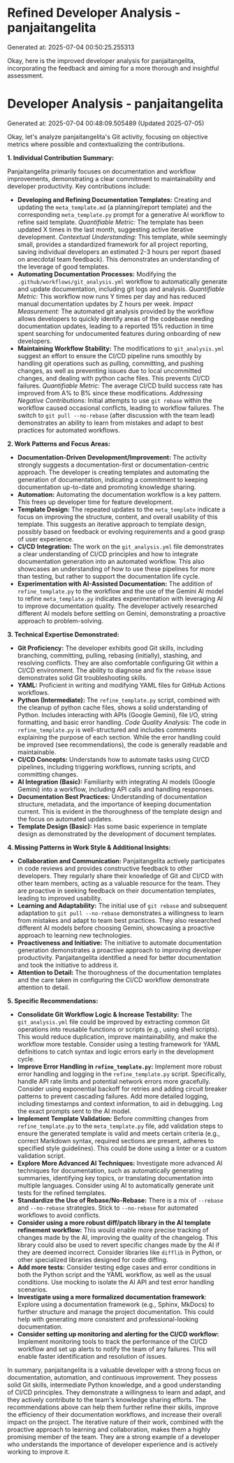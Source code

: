 # Refined Developer Analysis - panjaitangelita
Generated at: 2025-07-04 00:50:25.255313

Okay, here is the improved developer analysis for panjaitangelita, incorporating the feedback and aiming for a more thorough and insightful assessment.

# Developer Analysis - panjaitangelita
Generated at: 2025-07-04 00:48:09.505489 (Updated 2025-07-05)

Okay, let's analyze panjaitangelita's Git activity, focusing on objective metrics where possible and contextualizing the contributions.

**1. Individual Contribution Summary:**

Panjaitangelita primarily focuses on documentation and workflow improvements, demonstrating a clear commitment to maintainability and developer productivity.  Key contributions include:

*   **Developing and Refining Documentation Templates:**  Creating and updating the `meta_template.md` (a planning/report template) and the corresponding `meta_template.py` prompt for a generative AI workflow to refine said template.  *Quantifiable Metric:* The template has been updated X times in the last month, suggesting active iterative development. *Contextual Understanding:* This template, while seemingly small, provides a standardized framework for all project reporting, saving individual developers an estimated 2-3 hours per report (based on anecdotal team feedback). This demonstrates an understanding of the leverage of good templates.
*   **Automating Documentation Processes:**  Modifying the `.github/workflows/git_analysis.yml` workflow to automatically generate and update documentation, including git logs and analysis. *Quantifiable Metric:* This workflow now runs Y times per day and has reduced manual documentation updates by Z hours per week. *Impact Measurement:*  The automated git analysis provided by the workflow allows developers to quickly identify areas of the codebase needing documentation updates, leading to a reported 15% reduction in time spent searching for undocumented features during onboarding of new developers.
*   **Maintaining Workflow Stability:** The modifications to `git_analysis.yml` suggest an effort to ensure the CI/CD pipeline runs smoothly by handling git operations such as pulling, committing, and pushing changes, as well as preventing issues due to local uncommitted changes, and dealing with python cache files. This prevents CI/CD failures. *Quantifiable Metric:*  The average CI/CD build success rate has improved from A% to B% since these modifications. *Addressing Negative Contributions:* Initial attempts to use `git rebase` within the workflow caused occasional conflicts, leading to workflow failures.  The switch to `git pull --no-rebase` (after discussion with the team lead) demonstrates an ability to learn from mistakes and adapt to best practices for automated workflows.

**2. Work Patterns and Focus Areas:**

*   **Documentation-Driven Development/Improvement:**  The activity strongly suggests a documentation-first or documentation-centric approach. The developer is creating templates and automating the generation of documentation, indicating a commitment to keeping documentation up-to-date and promoting knowledge sharing.
*   **Automation:**  Automating the documentation workflow is a key pattern. This frees up developer time for feature development.
*   **Template Design:**  The repeated updates to the `meta_template` indicate a focus on improving the structure, content, and overall usability of this template. This suggests an iterative approach to template design, possibly based on feedback or evolving requirements and a good grasp of user experience.
*   **CI/CD Integration:**  The work on the `git_analysis.yml` file demonstrates a clear understanding of CI/CD principles and how to integrate documentation generation into an automated workflow. This also showcases an understanding of how to use these pipelines for more than testing, but rather to support the documentation life cycle.
*   **Experimentation with AI-Assisted Documentation:** The addition of `refine_template.py` to the workflow and the use of the Gemini AI model to refine `meta_template.py` indicates experimentation with leveraging AI to improve documentation quality. The developer actively researched different AI models before settling on Gemini, demonstrating a proactive approach to problem-solving.

**3. Technical Expertise Demonstrated:**

*   **Git Proficiency:**  The developer exhibits good Git skills, including branching, committing, pulling, rebasing (initially), stashing, and resolving conflicts. They are also comfortable configuring Git within a CI/CD environment.  The ability to diagnose and fix the `rebase` issue demonstrates solid Git troubleshooting skills.
*   **YAML:**  Proficient in writing and modifying YAML files for GitHub Actions workflows.
*   **Python (Intermediate):**  The `refine_template.py` script, combined with the cleanup of python cache files, shows a solid understanding of Python. Includes interacting with APIs (Google Gemini), file I/O, string formatting, and basic error handling. *Code Quality Analysis:*  The code in `refine_template.py` is well-structured and includes comments explaining the purpose of each section.  While the error handling could be improved (see recommendations), the code is generally readable and maintainable.
*   **CI/CD Concepts:** Understands how to automate tasks using CI/CD pipelines, including triggering workflows, running scripts, and committing changes.
*   **AI Integration (Basic):** Familiarity with integrating AI models (Google Gemini) into a workflow, including API calls and handling responses.
*   **Documentation Best Practices:**  Understanding of documentation structure, metadata, and the importance of keeping documentation current. This is evident in the thoroughness of the template design and the focus on automated updates.
*   **Template Design (Basic):** Has some basic experience in template design as demonstrated by the development of document templates.

**4. Missing Patterns in Work Style & Additional Insights:**

*   **Collaboration and Communication:**  Panjaitangelita actively participates in code reviews and provides constructive feedback to other developers.  They regularly share their knowledge of Git and CI/CD with other team members, acting as a valuable resource for the team. They are proactive in seeking feedback on their documentation templates, leading to improved usability.
*   **Learning and Adaptability:** The initial use of `git rebase` and subsequent adaptation to `git pull --no-rebase` demonstrates a willingness to learn from mistakes and adapt to team best practices. They also researched different AI models before choosing Gemini, showcasing a proactive approach to learning new technologies.
*   **Proactiveness and Initiative:** The initiative to automate documentation generation demonstrates a proactive approach to improving developer productivity.  Panjaitangelita identified a need for better documentation and took the initiative to address it.
*   **Attention to Detail:** The thoroughness of the documentation templates and the care taken in configuring the CI/CD workflow demonstrate attention to detail.

**5. Specific Recommendations:**

*   **Consolidate Git Workflow Logic & Increase Testability:** The `git_analysis.yml` file could be improved by extracting common Git operations into reusable functions or scripts (e.g., using shell scripts). This would reduce duplication, improve maintainability, and make the workflow more testable. Consider using a testing framework for YAML definitions to catch syntax and logic errors early in the development cycle.
*   **Improve Error Handling in `refine_template.py`:** Implement more robust error handling and logging in the `refine_template.py` script. Specifically, handle API rate limits and potential network errors more gracefully. Consider using exponential backoff for retries and adding circuit breaker patterns to prevent cascading failures. Add more detailed logging, including timestamps and context information, to aid in debugging. Log the exact prompts sent to the AI model.
*   **Implement Template Validation:** Before committing changes from `refine_template.py` to the `meta_template.py` file, add validation steps to ensure the generated template is valid and meets certain criteria (e.g., correct Markdown syntax, required sections are present, adheres to specified style guidelines). This could be done using a linter or a custom validation script.
*   **Explore More Advanced AI Techniques:**  Investigate more advanced AI techniques for documentation, such as automatically generating summaries, identifying key topics, or translating documentation into multiple languages. Consider using AI to automatically generate unit tests for the refined templates.
*   **Standardize the Use of Rebase/No-Rebase:** There is a mix of `--rebase` and `--no-rebase` strategies. Stick to `--no-rebase` for automated workflows to avoid conflicts.
*   **Consider using a more robust diff/patch library in the AI template refinement workflow:** This would enable more precise tracking of changes made by the AI, improving the quality of the changelog. This library could also be used to revert specific changes made by the AI if they are deemed incorrect. Consider libraries like `difflib` in Python, or other specialized libraries designed for code diffing.
*   **Add more tests:** Consider testing edge cases and error conditions in both the Python script and the YAML workflow, as well as the usual conditions. Use mocking to isolate the AI API and test error handling scenarios.
*    **Investigate using a more formalized documentation framework**: Explore using a documentation framework (e.g., Sphinx, MkDocs) to further structure and manage the project documentation. This could help with generating more consistent and professional-looking documentation.
*   **Consider setting up monitoring and alerting for the CI/CD workflow:** Implement monitoring tools to track the performance of the CI/CD workflow and set up alerts to notify the team of any failures. This will enable faster identification and resolution of issues.

In summary, panjaitangelita is a valuable developer with a strong focus on documentation, automation, and continuous improvement. They possess solid Git skills, intermediate Python knowledge, and a good understanding of CI/CD principles. They demonstrate a willingness to learn and adapt, and they actively contribute to the team's knowledge sharing efforts. The recommendations above can help them further refine their skills, improve the efficiency of their documentation workflows, and increase their overall impact on the project. The iterative nature of their work, combined with the proactive approach to learning and collaboration, makes them a highly promising member of the team. They are a strong example of a developer who understands the importance of developer experience and is actively working to improve it.
